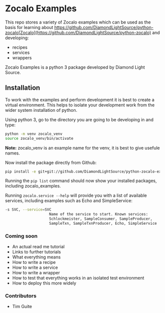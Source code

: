 # Zocalo Examples

This repo stores a variety of Zocalo examples which can be used as the basis
 for learning about https://github.com/DiamondLightSource/python-zocalo[Zocalo](https://github.com/DiamondLightSource/python-zocalo)
  and developing:
- recipes
- services
- wrappers

Zocalo Examples is a python 3 package developed by Diamond Light Source.

## Installation

To work with the examples and perform development it is best to create a virtual environment.
This helps to isolate your development work from the wider system installation of python.

Using python 3, go to the directory you are going to be developing in and type:

```bash
python -m venv zocalo_venv
source zocalo_venv/bin/activate
```

**Note:** zocalo_venv is an example name for the venv, it is best to give usefule names.

Now install the package directly from Github:

```bash
pip install -e git+git://github.com/DiamondLightSource/python-zocalo-examples.git#egg=python_zocalo_examples
```

Running the `pip list` command should now show your installed packages, including zocalo_examples.

Running `zocalo.service --help` will provide you with a list of available services, including examples such as Echo and SimpleService:
```bash
-s SVC, --service=SVC
                    Name of the service to start. Known services:
                    Schlockmeister, SampleConsumer, SampleProducer,
                    SampleTxn, SampleTxnProducer, Echo, SimpleService
```

### Coming soon

- An actual read me tutorial
- Links to further tutorials
- What everything means
- How to write a recipe
- How to write a service
- How to write a wrapper
- How to test that everything works in an isolated test environment
- How to deploy this more widely

### Contributors

- Tim Guite